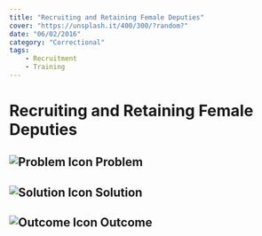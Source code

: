 ```yaml
---
title: "Recruiting and Retaining Female Deputies"
cover: "https://unsplash.it/400/300/?random?"
date: "06/02/2016"
category: "Correctional"
tags:
    - Recruitment
    - Training 
---
```


# Recruiting and Retaining Female Deputies

## ![Problem Icon](https://github.com/google/material-design-icons/raw/master/alert/1x_web/ic_error_outline_black_48dp.png "Problem") Problem

## ![Solution Icon](https://github.com/google/material-design-icons/raw/master/action/1x_web/ic_lightbulb_outline_black_48dp.png "Solution") Solution

## ![Outcome Icon](https://github.com/google/material-design-icons/raw/master/action/1x_web/ic_view_list_black_48dp.png "Outcome") Outcome

